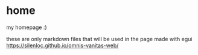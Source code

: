 # home

my homepage :)


these are only markdown files that will be used in the page made with egui https://silenloc.github.io/omnis-vanitas-web/


